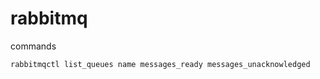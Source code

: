 # rabbitmq

commands

```bash
rabbitmqctl list_queues name messages_ready messages_unacknowledged
```